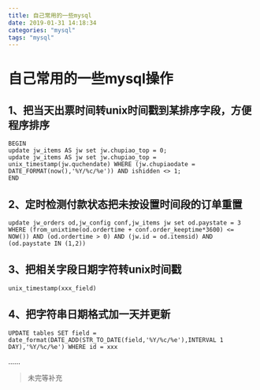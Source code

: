 ```yaml
---
title: 自己常用的一些mysql
date: 2019-01-31 14:18:34
categories: "mysql"
tags: "mysql"
---
```


# 自己常用的一些mysql操作

## 1、把当天出票时间转unix时间戳到某排序字段，方便程序排序
```
BEGIN
update jw_items AS jw set jw.chupiao_top = 0;
update jw_items AS jw set jw.chupiao_top = unix_timestamp(jw.quchendate) WHERE (jw.chupiaodate = DATE_FORMAT(now(),'%Y/%c/%e')) AND ishidden <> 1;
END
```

## 2、定时检测付款状态把未按设置时间段的订单重置
```
update jw_orders od,jw_config conf,jw_items jw set od.paystate = 3 WHERE (from_unixtime(od.ordertime + conf.order_keeptime*3600) <= NOW()) AND (od.ordertime > 0) AND (jw.id = od.itemsid) AND (od.paystate IN (1,2))
```

## 3、把相关字段日期字符转unix时间戳
```
unix_timestamp(xxx_field)
```
## 4、把字符串日期格式加一天并更新
```
UPDATE tables SET field = date_format(DATE_ADD(STR_TO_DATE(field,'%Y/%c/%e'),INTERVAL 1 DAY),'%Y/%c/%e') WHERE id = xxx
```
......

> 未完等补充